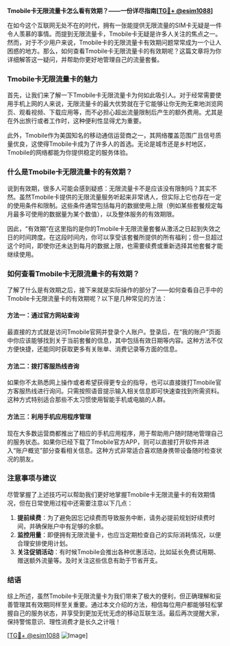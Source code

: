 **Tmobile卡无限流量卡怎么看有效期？——一份详尽指南[[TG💪+ @esim1088](https://t.me/s/esim1088)]**

在如今这个互联网无处不在的时代，拥有一张能提供无限流量的SIM卡无疑是一件令人羡慕的事情。而提到无限流量卡，Tmobile卡无疑是许多人关注的焦点之一。然而，对于不少用户来说，Tmobile卡的无限流量卡有效期问题常常成为一个让人困惑的地方。那么，如何查看Tmobile卡无限流量卡的有效期呢？这篇文章将为你详细解答这一疑问，并帮助你更好地管理自己的流量套餐。

### Tmobile卡无限流量卡的魅力

首先，让我们来了解一下Tmobile卡无限流量卡为何如此吸引人。对于经常需要使用手机上网的人来说，无限流量卡的最大优势就在于它能够让你无拘无束地浏览网页、观看视频、下载应用等，而不必担心超出流量限制后产生的额外费用。尤其是在外出旅行或者工作时，这种便利性显得尤为重要。

此外，Tmobile作为美国知名的移动通信运营商之一，其网络覆盖范围广且信号质量优良，这使得Tmobile卡成为了许多人的首选。无论是城市还是乡村地区，Tmobile的网络都能为你提供稳定的服务体验。

### 什么是Tmobile卡无限流量卡的有效期？

说到有效期，很多人可能会感到疑惑：无限流量卡不是应该没有限制吗？其实不然。虽然Tmobile卡提供的无限流量服务听起来非常诱人，但实际上它也存在一定的使用条件和限制。这些条件通常包括每月的数据使用上限（例如某些套餐规定每月最多可使用的数据量为某个数值），以及整体服务的有效期限。

因此，“有效期”在这里指的是你的Tmobile卡无限流量套餐从激活之日起到失效之日的时间跨度。在这段时间内，你可以享受该套餐所提供的所有福利；但一旦超过这个时间，即使你还未达到每月的数据上限，也需要续费或重新选择其他套餐才能继续使用。

### 如何查看Tmobile卡无限流量卡的有效期？

了解了什么是有效期之后，接下来就是实际操作的部分了——如何查看自己手中的Tmobile卡无限流量卡的有效期呢？以下是几种常见的方法：

#### 方法一：通过官方网站查询
最直接的方式就是访问Tmobile官网并登录个人账户。登录后，在“我的账户”页面中你应该能够找到关于当前套餐的信息，其中包括有效日期等内容。这种方法不仅方便快捷，还能同时获取更多有关账单、消费记录等方面的信息。

#### 方法二：拨打客服热线咨询
如果你不太熟悉网上操作或者希望获得更专业的指导，也可以直接拨打Tmobile官方客服热线进行询问。只需按照语音提示输入相关信息即可快速查找到所需资料。这种方式特别适合那些不太习惯使用智能手机或电脑的人群。

#### 方法三：利用手机应用程序管理
现在大多数运营商都推出了相应的手机应用程序，用于帮助用户随时随地管理自己的服务状态。如果你已经下载了Tmobile官方APP，则可以直接打开软件并进入“账户概览”部分查看相关信息。这种方式非常适合喜欢随身携带设备随时检查状况的朋友。

### 注意事项与建议

尽管掌握了上述技巧可以帮助我们更好地掌握Tmobile卡无限流量卡的有效期情况，但在日常使用过程中还需要注意以下几点：

1. **提前续费**：为了避免因忘记续费而导致服务中断，请务必提前规划好续费时间，并确保账户中有足够的余额。
2. **监控用量**：即便拥有无限流量卡，也应当定期检查自己的实际消耗情况，以便合理安排使用计划。
3. **关注促销活动**：有时候Tmobile会推出各种优惠活动，比如延长免费试用期、赠送额外流量等。及时关注这些信息有助于节省开支。

### 结语

综上所述，虽然Tmobile卡无限流量卡为我们带来了极大的便利，但正确理解和妥善管理其有效期同样至关重要。通过本文介绍的方法，相信每位用户都能够轻松掌握自己的服务状态，并享受到更加无忧无虑的移动互联生活。最后再次提醒大家，保持警惕意识、理性消费才是长久之计哦！

[[TG💪+ @esim1088](https://t.me/s/esim1088) ![Image](https://i.postimg.cc/4NQfJmqS/Snipaste-2025-05-13-00-14-12.png)]